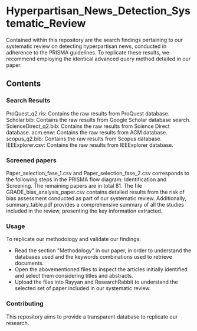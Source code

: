 # Hyperpartisan_News_Detection_Systematic_Review

Contained within this repository are the search findings pertaining to our systematic review on detecting hyperpartisan news, conducted in adherence to the PRISMA guidelines. To replicate these results, we recommend employing the identical advanced query method detailed in our paper.


## Contents

### Search Results

  ProQuest_q2.ris: Contains the raw results from ProQuest database.
  Scholar.bib: Contains the raw results from Google Scholar database search.
  ScienceDirect_q2.bib: Contains the raw results from Science Direct database.
  acm.enw: Contains the raw results from ACM database.
  scopus_q2.bib: Contains the raw results from Scopus database.
  IEEExplorer.csv: Contains the raw results from IEEExplorer database.

### Screened papers
Paper_selection_fase_1.csv and Paper_selection_fase_2.csv corresponds to the following steps in the PRISMA flow diagram: Identification and Screening. The remaining papers are in total 81.
The file GRADE_bias_analysis_paper.csv contains detailed results from the risk of bias assessment conducted as part of our systematic review. Additionally, summary_table.pdf provides a comprehensive summary of all the studies included in the review, presenting the key information extracted.

### Usage
  To replicate our methodology and validate our findings:
  - Read the section "Methodology" in our paper, in order to understand the databases used and the keywords combinations used to retrieve documents.
  - Open the abovementioned files to inspect the articles initially identified and select them considering titles and abstracts.
  - Upload the files into Rayyan and ResearchRabbit to understand the selected set of paper included in our systematic review.

### Contributing

This repository aims to provide a transparent database to replicate our research.
